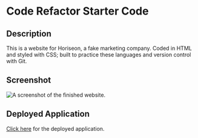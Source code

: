 # Code Refactor Starter Code
## Description
This is a website for Horiseon, a fake marketing company. Coded in HTML and styled with CSS; built to practice these languages and version control with Git.

## Screenshot
![A screenshot of the finished website.](ttps://katiechurchwell.github.io/challenge-one/Develop/asssets/images/screenshot.png)

## Deployed Application
[Click here](https://katiechurchwell.github.io/challenge-one/Develop/index.html) for the deployed application.